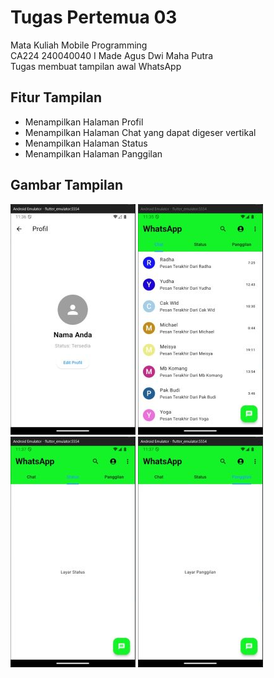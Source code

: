 # Tugas Pertemua 03 
Mata Kuliah Mobile Programming
<br> CA224 240040040 I Made Agus Dwi Maha Putra
<br> Tugas membuat tampilan awal WhatsApp 

## Fitur Tampilan
+ Menampilkan Halaman Profil
+ Menampilkan Halaman Chat yang dapat digeser vertikal
+ Menampilkan Halaman Status
+ Menampilkan Halaman Panggilan

## Gambar Tampilan
![alt text](Profil.jpg) ![alt text](Chat.jpg) ![alt text](Status.jpg) ![alt text](Panggilan.jpg)